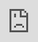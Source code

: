 ```yaml
---
layout: post2
title: 'Video: la imponente atmósfera del Campeón del Siglo tras la clasificación de Peñarol en la Copa'
description: 'Mirá cómo se festejó en el Campeón del Siglo la clasificación de Peñarol a octavos de final de la Copa Libertadores'
category: noticias
image: 'https://media.elobservador.com.uy/p/27131f3aed06f05bb5dc154841298623/adjuntos/362/imagenes/100/500/0100500856/1000x0/smart/20240528-penarol-vs-rosario-central-campeon-del-siglo-copa-libertadores-2024-hinchada-foto-leonardo-carreno.jpeg'
date: 2024-05-28T23:48:00 +2:00:00
date_es: '
							28 de mayo  2024 - 23:48hs
					'
---
```


<html>
<img style='width: 100%' src='{{ page.image | prepend: base.url }}'>
<p><a class="agrupador" href="https://www.elobservador.com.uy/club-atletico-penarol-a42904" rel="42904">Peñarol</a> logró este martes amigarse con la historia al clasificar a los octavos de final de la <a class="agrupador" href="https://www.elobservador.com.uy/tag/copa-libertadores" rel="18532">Copa Libertadores</a> después de 13 años de sinsabores. El manya derrotó 2-1 a Rosario Central y sus hinchas soltaron un largo festejo en el <strong><a class="agrupador" href="https://www.elobservador.com.uy/tag/campeon-del-siglo" rel="15337">Campeón del Siglo</a></strong> mientras los futbolistas se abrazaban en el campo de juego.  </p><p><a href="https://www.elobservador.com.uy/copa-libertadores/penarol-vs-rosario-central-se-abrieron-las-puertas-del-campeon-del-siglo-un-partido-decisivo-la-copa-n5942616" rel="follow" target="_blank">El partido fue sufrido y trabajado para un Peñarol</a> al que le servía el empate para lograr su objetivo de pasar a octavos. </p><p>El primer tiempo fue todo manya y <a href="https://www.elobservador.com.uy/copa-libertadores/video-el-golazo-leonardo-fernandez-penarol-que-hizo-delirar-al-cds-y-sufrio-rosario-central-n5942664" rel="follow" target="_blank">un golazo de Leonardo Fernández abrió el camino del triunfo</a>. </p><p>Pero en el complemento, creció mucho Rosario Central con el juego de Ignacio Malcorra, las corridas de Jaminton Campaz y la potencia del delantero centro Agustín Módica, quien señaló el gol del empate. </p><p> Sin embargo, sobre el minuto 80', Peñarol liquidó la historia con un golazo por la concepción colectiva de la jugada y un toque a la red de Leo Fernández. </p><p>Cuando el árbitro adicionó cinco minutos, la hinchada de Peñarol ya cantaba alborozada su himno copero: "La Copa Libertadores es mi obsesión" con la música de "Y dale alegría a mi corazón", del rosarino Fito Páez. </p><p><a href="https://www.elobservador.com.uy/copa-libertadores/diego-aguirre-penarol-y-la-copa-libertadores-algo-lindo-me-puedo-imaginar-o-llegar-sonar-n5942679" rel="follow" target="_blank">El entrenador Diego Aguirre se prendió al cántico</a> antes de que el partido terminara. </p><h2>La transmisión oficial destacó la "fiesta" de Peñarol</h2><p>Y cuando terminó el juego, ESPN captó el video del festejo de la hinchada al que el relator argentino calificó como "fiesta en el Campeón del Siglo". </p><blockquote class="twitter-tweet" data-td-script-src="https://platform.twitter.com/widgets.js"><p dir="ltr" lang="es"> ¡¡¡EL CARBONERO EN OCTAVOS POR PRIMERA VEZ DESDE 2011 Y ASÍ FUE LA LOCURA EN EL CAMPEÓN DEL SIGLO TRAS EL PITAZO FINAL!!!<br/><br/> Mirá la CONMEBOL <a href="https://twitter.com/hashtag/Libertadores?src=hash&ref_src=twsrc%5Etfw">#Libertadores</a> por <a href="https://twitter.com/hashtag/StarPlusLA?src=hash&ref_src=twsrc%5Etfw">#StarPlusLA</a> <a href="https://t.co/0Qj1iSomBK">pic.twitter.com/0Qj1iSomBK</a></p> &mdah; SportsCenter (@SC_ESPN) <a href="https://twitter.com/SC_ESPN/status/1795607622734827553?ref_src=twsrc%5Etfw">May 29, 2024</a></blockquote><script async src='https://platform.twitter.com/widgets.js' charset='utf-8'></script><p>Desde la Tribuna Henderson, así se vivieron los festejos de los jugadores que liberaron la tensión y también la felicidad por el objetivo conseguido. </p><iframe allow="autoplay; fullscreen; picture-in-picture" allowfullscreen="" data-td-src-property="https://geo.dailymotion.com/player/xrvv4.html?video=x8z961i" frameborder="0" height="100%" src="https://geo.dailymotion.com/player/xrvv4.html?video=x8z961i" style="width:100%;height:100%;position:absolute;left:0;top:0;overflow:hidden;" width="100%"></iframe><div style='height: 30px;'><p></p>
<div style='height: 300px;'></div>
</html>
